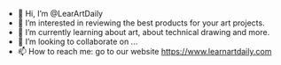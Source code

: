 - 👋 Hi, I’m @LearArtDaily
- 👀 I’m interested in reviewing the best products for your art projects.
- 🌱 I’m currently learning about art, about technical drawing and more.
- 💞️ I’m looking to collaborate on ...
- 📫 How to reach me: go to our website https://www.learnartdaily.com

<!---
LearArtDaily/LearArtDaily is a ✨ special ✨ repository because its `README.md` (this file) appears on your GitHub profile.
You can click the Preview link to take a look at your changes.
--->
